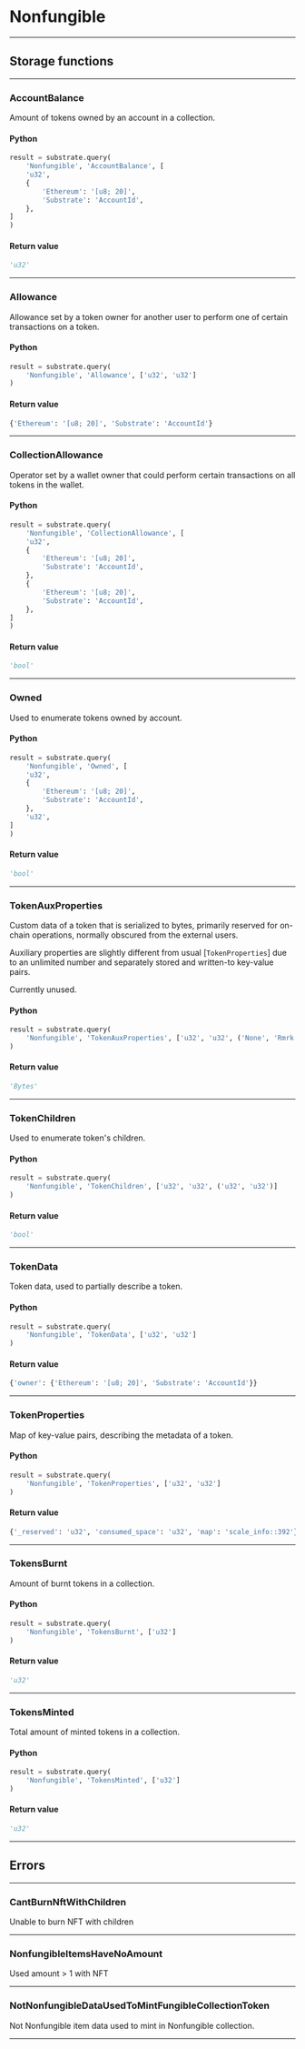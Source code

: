 
# Nonfungible

---------
## Storage functions

---------
### AccountBalance
 Amount of tokens owned by an account in a collection.

#### Python
```python
result = substrate.query(
    'Nonfungible', 'AccountBalance', [
    'u32',
    {
        'Ethereum': '[u8; 20]',
        'Substrate': 'AccountId',
    },
]
)
```

#### Return value
```python
'u32'
```
---------
### Allowance
 Allowance set by a token owner for another user to perform one of certain transactions on a token.

#### Python
```python
result = substrate.query(
    'Nonfungible', 'Allowance', ['u32', 'u32']
)
```

#### Return value
```python
{'Ethereum': '[u8; 20]', 'Substrate': 'AccountId'}
```
---------
### CollectionAllowance
 Operator set by a wallet owner that could perform certain transactions on all tokens in the wallet.

#### Python
```python
result = substrate.query(
    'Nonfungible', 'CollectionAllowance', [
    'u32',
    {
        'Ethereum': '[u8; 20]',
        'Substrate': 'AccountId',
    },
    {
        'Ethereum': '[u8; 20]',
        'Substrate': 'AccountId',
    },
]
)
```

#### Return value
```python
'bool'
```
---------
### Owned
 Used to enumerate tokens owned by account.

#### Python
```python
result = substrate.query(
    'Nonfungible', 'Owned', [
    'u32',
    {
        'Ethereum': '[u8; 20]',
        'Substrate': 'AccountId',
    },
    'u32',
]
)
```

#### Return value
```python
'bool'
```
---------
### TokenAuxProperties
 Custom data of a token that is serialized to bytes,
 primarily reserved for on-chain operations,
 normally obscured from the external users.

 Auxiliary properties are slightly different from
 usual [`TokenProperties`] due to an unlimited number
 and separately stored and written-to key-value pairs.

 Currently unused.

#### Python
```python
result = substrate.query(
    'Nonfungible', 'TokenAuxProperties', ['u32', 'u32', ('None', 'Rmrk'), 'Bytes']
)
```

#### Return value
```python
'Bytes'
```
---------
### TokenChildren
 Used to enumerate token&#x27;s children.

#### Python
```python
result = substrate.query(
    'Nonfungible', 'TokenChildren', ['u32', 'u32', ('u32', 'u32')]
)
```

#### Return value
```python
'bool'
```
---------
### TokenData
 Token data, used to partially describe a token.

#### Python
```python
result = substrate.query(
    'Nonfungible', 'TokenData', ['u32', 'u32']
)
```

#### Return value
```python
{'owner': {'Ethereum': '[u8; 20]', 'Substrate': 'AccountId'}}
```
---------
### TokenProperties
 Map of key-value pairs, describing the metadata of a token.

#### Python
```python
result = substrate.query(
    'Nonfungible', 'TokenProperties', ['u32', 'u32']
)
```

#### Return value
```python
{'_reserved': 'u32', 'consumed_space': 'u32', 'map': 'scale_info::392'}
```
---------
### TokensBurnt
 Amount of burnt tokens in a collection.

#### Python
```python
result = substrate.query(
    'Nonfungible', 'TokensBurnt', ['u32']
)
```

#### Return value
```python
'u32'
```
---------
### TokensMinted
 Total amount of minted tokens in a collection.

#### Python
```python
result = substrate.query(
    'Nonfungible', 'TokensMinted', ['u32']
)
```

#### Return value
```python
'u32'
```
---------
## Errors

---------
### CantBurnNftWithChildren
Unable to burn NFT with children

---------
### NonfungibleItemsHaveNoAmount
Used amount &gt; 1 with NFT

---------
### NotNonfungibleDataUsedToMintFungibleCollectionToken
Not Nonfungible item data used to mint in Nonfungible collection.

---------